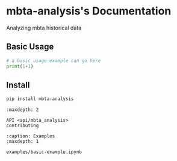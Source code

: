 
# mbta-analysis's Documentation

Analyzing mbta historical data


## Basic Usage

```python
# a basic usage example can go here
print(1+1)
```

## Install
```bash
pip install mbta-analysis
```



```{toctree}
:maxdepth: 2

API <api/mbta_analysis>
contributing
```

```{toctree}
:caption: Examples
:maxdepth: 1

examples/basic-example.ipynb
```
